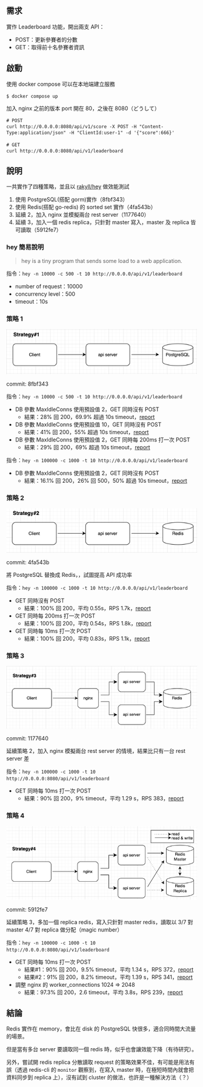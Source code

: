 ## 需求

實作 Leaderboard 功能，開出兩支 API：
- POST：更新參賽者的分數
- GET：取得前十名參賽者資訊


## 啟動

使用 docker compose 可以在本地端建立服務

```
$ docker compose up
```

加入 nginx 之前的版本 port 開在 80，之後在 8080（どうして）


```
# POST
curl http://0.0.0.0:8080/api/v1/score -X POST -H "Content-Type:application/json" -H "ClientId:user-1" -d '{"score":666}'

# GET
curl http://0.0.0.0:8080/api/v1/leaderboard
```

## 說明

一共實作了四種策略，並且以 [rakyll/hey](https://github.com/rakyll/hey) 做效能測試
1. 使用 PostgreSQL(搭配 gorm)實作（8fbf343）
2. 使用 Redis(搭配 go-redis) 的 sorted set 實作（4fa543b）
3. 延續 2，加入 nginx 並模擬兩台 rest server（1177640）
4. 延續 3，加入一個 redis replica，只針對 master 寫入，master 及 replica 皆可讀取（5912fe7）

### hey 簡易說明

> hey is a tiny program that sends some load to a web application.

指令：`hey -n 10000 -c 500 -t 10 http://0.0.0.0/api/v1/leaderboard`
- number of request：10000
- concurrency level：500
- timeout：10s


### 策略 1

![strategy_1](/img/s_1.png)

commit: 8fbf343

指令：`hey -n 10000 -c 500 -t 10 http://0.0.0.0/api/v1/leaderboard`
- DB 參數 MaxIdleConns 使用預設值 2，GET 同時沒有 POST
  - 結果：28% 回 200，69.9% 超過 10s timeout，[report](/hey-report/postgresql_c_500_n_10000_t_10.txt)
- DB 參數 MaxIdleConns 使用預設值 10，GET 同時沒有 POST
  - 結果：41% 回 200，55% 超過 10s timeout，[report](/hey-report/postgresql_c_500_n_10000_t_10_idleconn_10.txt)
- DB 參數 MaxIdleConns 使用預設值 2，GET 同時每 200ms 打一次 POST
  - 結果：29% 回 200，69% 超過 10s timeout，[report](/hey-report/postgresql_c_500_n_10000_t_10_rw.txt)

指令：`hey -n 100000 -c 1000 -t 10 http://0.0.0.0/api/v1/leaderboard`
- DB 參數 MaxIdleConns 使用預設值 2，GET 同時沒有 POST
  - 結果：16.1% 回 200，26% 回 500，50% 超過 10s timeout，[report](/hey-report/postgresql_c_1000_n_100000_t_10.txt)


### 策略 2

![strategy_2](/img/s_2.png)

commit: 4fa543b

將 PostgreSQL 替換成 Redis，，試圖提高 API 成功率

指令：`hey -n 100000 -c 1000 -t 10 http://0.0.0.0/api/v1/leaderboard`
- GET 同時沒有 POST
  - 結果：100% 回 200，平均 0.55s，RPS 1.7k，[report](/hey-report/redis_c_1000_n_100000_t_10.txt)
- GET 同時每 200ms 打一次 POST
  - 結果：100% 回 200，平均 0.54s，RPS 1.8k，[report](/hey-report/redis_c_1000_n_100000_t_10_rw_200ms.txt)
- GET 同時每 10ms 打一次 POST
  - 結果：100% 回 200，平均 0.83s，RPS 1.1k，[report](/hey-report/redis_c_1000_n_100000_t_10_rw_10ms.txt)



### 策略 3


![strategy_3](/img/s_3.png)

commit: 1177640

延續策略 2，加入 nginx 模擬兩台 rest server 的情境，結果比只有一台 rest server 差

指令：`hey -n 100000 -c 1000 -t 10 http://0.0.0.0:8080/api/v1/leaderboard`
- GET 同時每 10ms 打一次 POST
  - 結果：90% 回 200，9% timeout，平均 1.29 s，RPS 383，[report](/hey-report/redis_c_1000_n_100000_t_10_nginx_server_2.txt)



### 策略 4


![strategy_4](/img/s_4.png)

commit: 5912fe7

延續策略 3，多加一個 replica redis，寫入只針對 master redis，讀取以 3/7 對 master 4/7 對 replica 做分配（magic number）

指令：`hey -n 100000 -c 1000 -t 10 http://0.0.0.0:8080/api/v1/leaderboard`
- GET 同時每 10ms 打一次 POST
  - 結果#1：90% 回 200，9.5% timeout，平均 1.34 s，RPS 372，[report](/hey-report/redis_c_1000_n_100000_t_10_nginx_server_2_replica_1.txt)
  - 結果#2：91% 回 200，8.2% timeout，平均 1.39 s，RPS 341，[report](/hey-report/redis_c_1000_n_100000_t_10_nginx_server_2_replica_1_test_2.txt)
- 調整 nginx 的 worker_connections 1024 => 2048
  - 結果：97.3% 回 200，2.6 timeout，平均 3.8s，RPS 239，[report](/hey-report/c_1000_n_100000_t_10_redis_nginx_server_2_replica_1_worker_connections_2048.txt)


## 結論

Redis 實作在 memory，會比在 disk 的 PostgreSQL 快很多，適合同時間大流量的場景。

但是當有多台 server 要讀取同一個 redis 時，似乎也會讓效能下降（有待研究）。

另外，嘗試開 redis replica 分散讀取 request 的策略效果不佳，有可能是用法有誤（透過 redis-cli 的 `monitor` 觀察到，在寫入 master 時，在極短時間內就會把資料同步到 replica 上），沒有試到 cluster 的做法，也許是一種解決方法（？）


